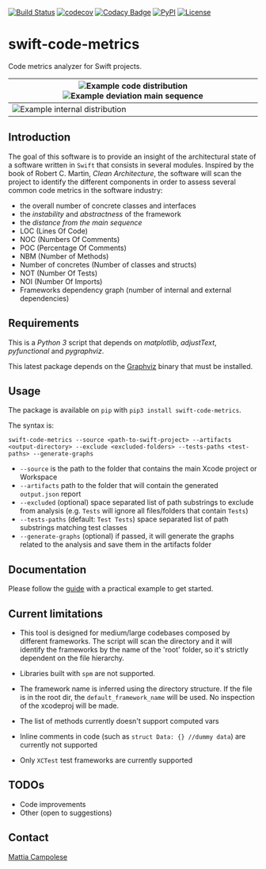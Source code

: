 [![Build Status](https://travis-ci.org/matsoftware/swift-code-metrics.svg?branch=master)](https://travis-ci.org/matsoftware/swift-code-metrics) [![codecov](https://codecov.io/gh/matsoftware/swift-code-metrics/branch/master/graph/badge.svg)](https://codecov.io/gh/matsoftware/swift-code-metrics) [![Codacy Badge](https://api.codacy.com/project/badge/Grade/2ff12e0cafce4ec68024d47b000d2e42)](https://app.codacy.com/app/matsoftware/swift-code-metrics?utm_source=github.com&utm_medium=referral&utm_content=matsoftware/swift-code-metrics&utm_campaign=Badge_Grade_Dashboard)
[![PyPI](https://img.shields.io/pypi/v/swift-code-metrics.svg)](https://pypi.python.org/pypi/swift-code-metrics) [![License](https://img.shields.io/badge/license-MIT-blue.svg?x=1)](LICENSE)

# swift-code-metrics

Code metrics analyzer for Swift projects.

| ![Example code distribution](docs/assets/code_distribution.jpeg)  ![Example deviation main sequence](docs/assets/example_deviation_main_sequence.jpeg) |
|--------------------------------------------------------------------------------------------------------------------------------------------------------|
| ![Example internal distribution](docs/assets/example_internal_deps_graph.jpeg)                                                                         |

## Introduction

The goal of this software is to provide an insight of the architectural state of a software written in `Swift` that consists in several modules.
Inspired by the book of Robert C. Martin, _Clean Architecture_, the software will scan the project to identify the different components in order to assess several common code metrics in the software industry:
-   the overall number of concrete classes and interfaces
-   the _instability_ and _abstractness_ of the framework
-   the _distance from the main sequence_
-   LOC (Lines Of Code)
-   NOC (Numbers Of Comments)
-   POC (Percentage Of Comments)
-   NBM (Number of Methods)
-   Number of concretes (Number of classes and structs)
-   NOT (Number Of Tests)
-   NOI (Number Of Imports)
-   Frameworks dependency graph (number of internal and external dependencies)

## Requirements

This is a _Python 3_ script that depends on _matplotlib_, _adjustText_, _pyfunctional_ and _pygraphviz_.

This latest package depends on the [Graphviz](https://www.graphviz.org/download/) binary that must be installed.

## Usage

The package is available on `pip` with `pip3 install swift-code-metrics`.

The syntax is:

`swift-code-metrics --source <path-to-swift-project> --artifacts <output-directory> --exclude <excluded-folders> --tests-paths <test-paths> --generate-graphs`

-   `--source` is the path to the folder that contains the main Xcode project or Workspace
-   `--artifacts` path to the folder that will contain the generated `output.json` report
-   `--excluded` (optional) space separated list of path substrings to exclude from analysis (e.g. `Tests` will ignore all files/folders that contain `Tests`)
-   `--tests-paths` (default: `Test Tests`) space separated list of path substrings matching test classes
-   `--generate-graphs` (optional) if passed, it will generate the graphs related to the analysis and save them in the artifacts folder

## Documentation

Please follow the [guide](docs/GUIDE.md) with a practical example to get started.

## Current limitations

-   This tool is designed for medium/large codebases composed by different frameworks.
The script will scan the directory and it will identify the frameworks by the name of the 'root' folder, so it's strictly dependent on the file hierarchy.

-   Libraries built with `spm` are not supported.

-   The framework name is inferred using the directory structure. If the file is in the root dir, the `default_framework_name` will be used. No inspection of the xcodeproj will be made.

-   The list of methods currently doesn't support computed vars

-   Inline comments in code (such as `struct Data: {} //dummy data`) are currently not supported

-   Only `XCTest` test frameworks are currently supported

## TODOs

-   Code improvements
-   Other (open to suggestions)

## Contact

[Mattia Campolese](https://www.linkedin.com/in/matcamp/)

